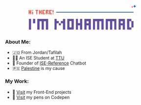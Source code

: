 <h1 align='center'>
    <img src='./logo.svg' height='80px'>
</h1>

### About Me:
* 🇯🇴 From Jordan/Tafilah
* 👨‍🎓 An ISE Student at [TTU](http://www.ttu.edu.jo)
* 🦾 Founder of [ISE-Reference](https://t.me/ise_reference_bot) Chatbot
* 🇵🇸 [Palestine](https://twitter.com/hashtag/FreePalestine) is my cause

### My Work:
- 🚀 [Visit](https://github.com/mohammadjarabah/Front-End-Projects) my Front-End projects
- 🌱 [Visit](https://codepen.io/mohammadjarabah) my pens on Codepen
<!-- - ⭐ [Visit]() my personal website -->
